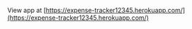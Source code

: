 View app at [https://expense-tracker12345.herokuapp.com/](https://expense-tracker12345.herokuapp.com/)
